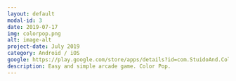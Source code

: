 ```yaml
---
layout: default
modal-id: 3
date: 2019-07-17
img: colorpop.png
alt: image-alt
project-date: July 2019
category: Android / iOS
google: https://play.google.com/store/apps/details?id=com.StuidoAnd.ColorPop
description: Easy and simple arcade game. Color Pop.
---
```

